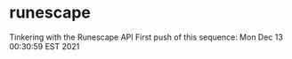 # runescape
Tinkering with the Runescape API
First push of this sequence: Mon Dec 13 00:30:59 EST 2021
